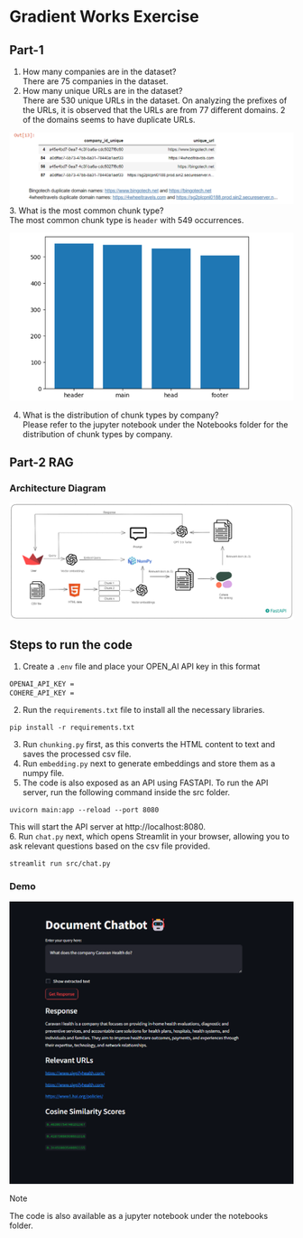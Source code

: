 # Gradient Works Exercise

## Part-1

1. How many companies are in the dataset? <br>
There are 75 companies in the dataset.
2. How many unique URLs are in the dataset? <br>
There are 530 unique URLs in the dataset. On analyzing the prefixes of the URLs, it is observed that the URLs are from 77 different domains. 2 of the domains seems to have duplicate URLs.

![Qn_2](assets/Qn_2.png)
3. What is the most common chunk type? <br>
The most common chunk type is `header` with 549 occurrences.

![Qn_3](assets/Qn_3.png)

4. What is the distribution of chunk types by company? <br>
Please refer to the jupyter notebook under the Notebooks folder for the distribution of chunk types by company.

## Part-2 RAG

### Architecture Diagram
![Architecture Diagram](assets/Architecture_diagram.png)


## Steps to run the code
1. Create a `.env` file and place your OPEN_AI API key in this format
```
OPENAI_API_KEY =
COHERE_API_KEY =
```
2. Run the `requirements.txt` file to install all the necessary libraries.
```
pip install -r requirements.txt
```
3. Run `chunking.py` first, as this converts the HTML content to text and saves the processed csv file.
4. Run `embedding.py` next to generate embeddings and store them as a numpy file.
5. The code is also exposed as an API using FASTAPI. To run the API server, run the following command inside the src folder.
```
uvicorn main:app --reload --port 8080
```
This will start the API server at http://localhost:8080. <br>
6. Run `chat.py` next, which opens Streamlit in your browser, allowing you to ask relevant questions based on the csv file provided.
```
streamlit run src/chat.py
```
### Demo
![Demo](assets/demo.png)

> [!NOTE]  
The code is also available as a jupyter notebook under the notebooks folder.
